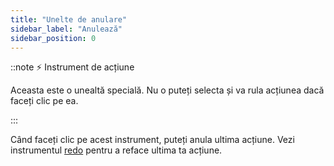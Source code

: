 ```yaml
---
title: "Unelte de anulare"
sidebar_label: "Anulează"
sidebar_position: 0
---
```


::note ⚡ Instrument de acțiune

Aceasta este o unealtă specială. Nu o puteți selecta și va rula acțiunea dacă faceți clic pe ea.

:::

Când faceți clic pe acest instrument, puteți anula ultima acțiune. Vezi instrumentul [redo](redo) pentru a reface ultima ta acțiune.
